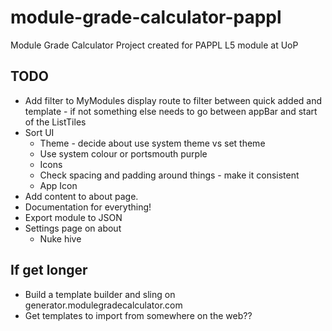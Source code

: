 # module-grade-calculator-pappl
Module Grade Calculator Project created for PAPPL L5 module at UoP

## TODO
* Add filter to MyModules display route to filter between quick added and template - if not something else needs to go between appBar and start of the ListTiles
* Sort UI
  * Theme - decide about use system theme vs set theme
  * Use system colour or portsmouth purple
  * Icons
  * Check spacing and padding around things - make it consistent
  * App Icon
* Add content to about page.
* Documentation for everything!
* Export module to JSON
* Settings page on about
  * Nuke hive

## If get longer
* Build a template builder and sling on generator.modulegradecalculator.com
* Get templates to import from somewhere on the web??